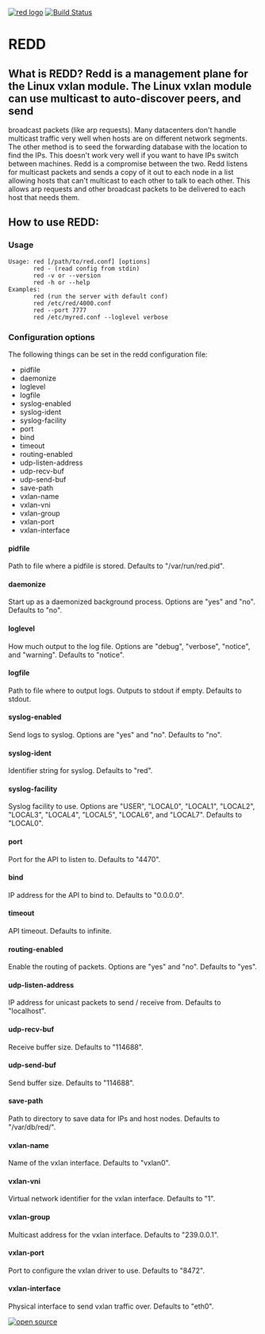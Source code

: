 [![red logo](http://microbox.rocks/assets/readme-headers/red.png)](http://microbox.cloud/open-source#red)
 [![Build Status](https://github.com/mu-box/redd/actions/workflows/ci.yaml/badge.svg)](https://github.com/mu-box/redd/actions)
# REDD

## What is REDD? Redd is a management plane for the Linux vxlan module. The Linux vxlan module can use multicast to auto-discover peers, and send
broadcast packets (like arp requests). Many datacenters don't handle multicast traffic very well when hosts are on different network segments. The
other method is to seed the forwarding database with the location to find the IPs. This doesn't work very well if you want to have IPs switch between
machines. Redd is a compromise between the two. Redd listens for multicast packets and sends a copy of it out to each node in a list allowing hosts
that can't multicast to each other to talk to each other. This allows arp requests and other broadcast packets to be delivered to each host that needs
them.

## How to use REDD:

### Usage
    Usage: red [/path/to/red.conf] [options]
           red - (read config from stdin)
           red -v or --version
           red -h or --help
    Examples:
           red (run the server with default conf)
           red /etc/red/4000.conf
           red --port 7777
           red /etc/myred.conf --loglevel verbose

### Configuration options

The following things can be set in the redd configuration file:

- pidfile
- daemonize
- loglevel
- logfile
- syslog-enabled
- syslog-ident
- syslog-facility
- port
- bind
- timeout
- routing-enabled
- udp-listen-address
- udp-recv-buf
- udp-send-buf
- save-path
- vxlan-name
- vxlan-vni
- vxlan-group
- vxlan-port
- vxlan-interface

#### pidfile
Path to file where a pidfile is stored. Defaults to "/var/run/red.pid".
#### daemonize
Start up as a daemonized background process. Options are "yes" and "no". Defaults to "no".
#### loglevel
How much output to the log file. Options are "debug", "verbose", "notice", and "warning". Defaults to "notice".
#### logfile
Path to file where to output logs. Outputs to stdout if empty. Defaults to stdout.
#### syslog-enabled
Send logs to syslog. Options are "yes" and "no". Defaults to "no".
#### syslog-ident
Identifier string for syslog. Defaults to "red".
#### syslog-facility
Syslog facility to use. Options are "USER", "LOCAL0", "LOCAL1", "LOCAL2", "LOCAL3", "LOCAL4", "LOCAL5", "LOCAL6", and "LOCAL7". Defaults to "LOCAL0".
#### port
Port for the API to listen to. Defaults to "4470".
#### bind
IP address for the API to bind to. Defaults to "0.0.0.0".
#### timeout
API timeout. Defaults to infinite.
#### routing-enabled
Enable the routing of packets. Options are "yes" and "no". Defaults to "yes".
#### udp-listen-address
IP address for unicast packets to send / receive from. Defaults to "localhost".
#### udp-recv-buf
Receive buffer size. Defaults to "114688".
#### udp-send-buf
Send buffer size. Defaults to "114688".
#### save-path
Path to directory to save data for IPs and host nodes. Defaults to "/var/db/red/".
#### vxlan-name
Name of the vxlan interface. Defaults to "vxlan0".
#### vxlan-vni
Virtual network identifier for the vxlan interface. Defaults to "1".
#### vxlan-group
Multicast address for the vxlan interface. Defaults to "239.0.0.1".
#### vxlan-port
Port to configure the vxlan driver to use. Defaults to "8472".
#### vxlan-interface
Physical interface to send vxlan traffic over. Defaults to "eth0".

[![open source](http://microbox.rocks/assets/open-src/microbox-open-src.png)](http://microbox.cloud/open-source)
